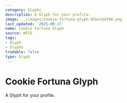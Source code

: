 ```yaml
---
category: Glyphs
description: A Glyph for your profile.
image: ../images/cookie-fortuna-glyph-85be1ddf86.png
last_updated: '2025-09-17'
name: Cookie Fortuna Glyph
source: WFCD
tags:
- Glyph
- Glyphs
tradable: false
type: Glyph
---
```


# Cookie Fortuna Glyph

A Glyph for your profile.

